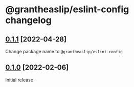# @grantheaslip/eslint-config changelog

## [0.1.1](https://github.com/grantheaslip/eslint-config/pulls?q=is%3Apr+milestone%3A0.1.1) [2022-04-28]

Change package name to `@grantheaslip/eslint-config`

## [0.1.0](https://github.com/grantheaslip/eslint-config/pulls?q=is%3Apr+milestone%3A0.1.0) [2022-02-06]

Initial release
